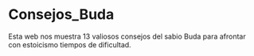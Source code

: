 # Consejos_Buda
Esta web nos muestra 13 valiosos consejos del sabio Buda para afrontar con estoicismo tiempos de dificultad.
